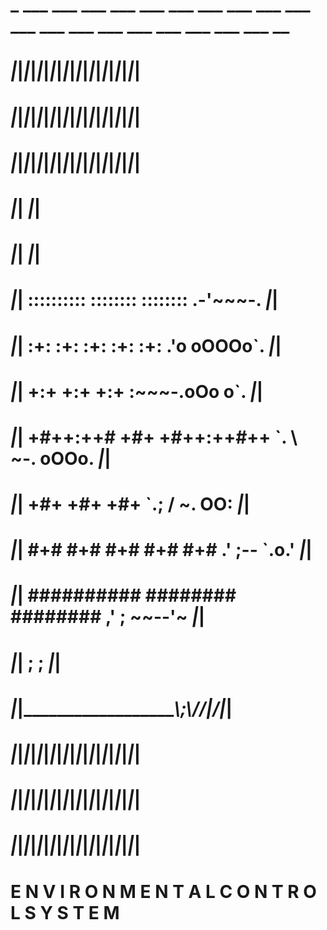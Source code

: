 # _ ___ ___ ___ ___ ___ ___ ___ ___ ___ ___ ___ ___ ___ ___ ___ ___ ___ ___ ___ __
# _|___|___|___|___|___|___|___|___|___|___|___|___|___|___|___|___|___|___|___|__
# ___|___|___|___|___|___|___|___|___|___|___|___|___|___|___|___|___|___|___|___|
# _|___|___|___|___|___|___|___|___|___|___|___|___|___|___|___|___|___|___|___|__
# ___|___|                                                                ___|___|
# _|___|__                                                                _|___|__
# ___|___|   ::::::::::  ::::::::   ::::::::            .-'~~~-.          ___|___|
# _|___|__   :+:        :+:    :+: :+:    :+:         .'o  oOOOo`.        _|___|__
# ___|___|   +:+        +:+        +:+               :~~~-.oOo   o`.      ___|___|
# _|___|__   +#++:++#   +#+        +#++:++#++        `. \ ~-.  oOOo.      _|___|__
# ___|___|   +#+        +#+               +#+          `.; / ~.  OO:      ___|___|
# _|___|__   #+#        #+#    #+# #+#    #+#          .'  ;-- `.o.'      _|___|__
# ___|___|   ##########  ########   ########         ,'  ; ~~--'~         ___|___|
# _|___|__                                          ;  ;                  _|___|__
# ___|___|_______________________________________\\;_\\//___\|/______________|___|
# _|___|___|___|___|___|___|___|___|___|___|___|___|___|___|___|___|___|___|___|__
# ___|___|___|___|___|___|___|___|___|___|___|___|___|___|___|___|___|___|___|___|
# _|___|___|___|___|___|___|___|___|___|___|___|___|___|___|___|___|___|___|___|__
#
#       E N V I R O N M E N T A L        C O N T R O L       S Y S T E M

